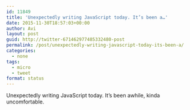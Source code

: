 ```yaml
---
id: 11849
title: 'Unexpectedly writing JavaScript today. It’s been a…'
date: 2015-11-30T18:57:03+00:00
author: Avi
layout: post
guid: http://twitter-671462977485332480-post
permalink: /post/unexpectedly-writing-javascript-today-its-been-a/
categories:
  - none
tags:
  - micro
  - tweet
format: status
---
```

Unexpectedly writing JavaScript today. It’s been awhile, kinda uncomfortable.